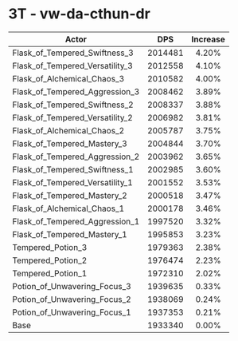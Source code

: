 # 3T - vw-da-cthun-dr
| Actor | DPS | Increase |
|---|:---:|:---:|
|Flask_of_Tempered_Swiftness_3|2014481|4.20%|
|Flask_of_Tempered_Versatility_3|2012558|4.10%|
|Flask_of_Alchemical_Chaos_3|2010582|4.00%|
|Flask_of_Tempered_Aggression_3|2008462|3.89%|
|Flask_of_Tempered_Swiftness_2|2008337|3.88%|
|Flask_of_Tempered_Versatility_2|2006982|3.81%|
|Flask_of_Alchemical_Chaos_2|2005787|3.75%|
|Flask_of_Tempered_Mastery_3|2004844|3.70%|
|Flask_of_Tempered_Aggression_2|2003962|3.65%|
|Flask_of_Tempered_Swiftness_1|2002985|3.60%|
|Flask_of_Tempered_Versatility_1|2001552|3.53%|
|Flask_of_Tempered_Mastery_2|2000518|3.47%|
|Flask_of_Alchemical_Chaos_1|2000178|3.46%|
|Flask_of_Tempered_Aggression_1|1997520|3.32%|
|Flask_of_Tempered_Mastery_1|1995853|3.23%|
|Tempered_Potion_3|1979363|2.38%|
|Tempered_Potion_2|1976474|2.23%|
|Tempered_Potion_1|1972310|2.02%|
|Potion_of_Unwavering_Focus_3|1939635|0.33%|
|Potion_of_Unwavering_Focus_2|1938069|0.24%|
|Potion_of_Unwavering_Focus_1|1937353|0.21%|
|Base|1933340|0.00%|
